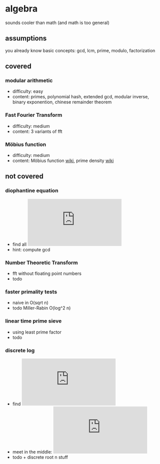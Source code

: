 # algebra
 sounds cooler than math
(and math is too general)

## assumptions
you already know basic concepts: gcd, lcm, prime, modulo, factorization

## covered

### modular arithmetic
- difficulty: easy
- content: primes, polynomial hash, extended gcd, modular inverse,
  binary exponention, chinese remainder theorem
### Fast Fourier Transform
- difficulty: medium
- content: 3 variants of fft
### Möbius function
- difficulty: medium
- content: Möbius function [wiki][mob], prime density [wiki][dense]

## not covered

### diophantine equation
- find all ![eq][dioph]
- hint: compute gcd
### Number Theoretic Transform
- fft without floating point numbers
- todo
### faster primality tests
- naive in O(sqrt n)
- todo Miller-Rabin O(log^2 n)
### linear time prime sieve
- using least prime factor
- todo
### discrete log
- find ![eq][dislog1]
- meet in the middle: ![eq][dislog2]
- todo + discrete root n stuff

[mob]: https://en.wikipedia.org/wiki/M%C3%B6bius_function "Möbius function"
[dense]: https://en.wikipedia.org/wiki/Prime-counting_function "Prime count"
[dioph]: https://latex.codecogs.com/gif.latex?%5Cdpi%7B100%7D%20%28x%2Cy%29%20%5C%20%7C%20%5C%20ax&plus;by%3Dc
[dislog1]: https://latex.codecogs.com/gif.latex?x%20%5C%20%7C%20%5C%20a%5Ex%20%5Cequiv%20b%20%5Cpmod%20m%2C%20%5C%20%5Cgcd%28a%2Cm%29%3D1
[dislog2]: https://latex.codecogs.com/gif.latex?a%5E%7Bp%20%5Csqrt%7Bm%7D%7D%20%5Cequiv%20a%5E%7Bq%7Db%20%5Cpmod%20m

